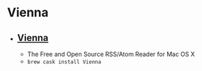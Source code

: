 # Vienna
- [Vienna](https://www.vienna-rss.com/)
  - 
  - The Free and Open Source RSS/Atom Reader for Mac OS X
  - `brew cask install Vienna`

